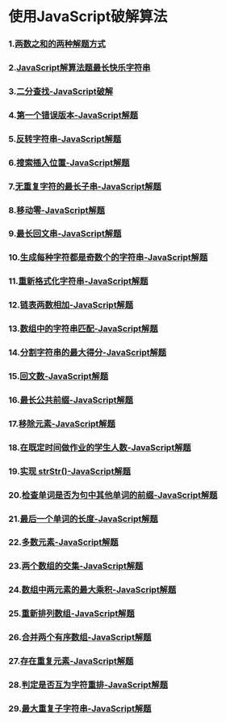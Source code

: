 # 使用JavaScript破解算法

### 1.[两数之和的两种解题方式](https://juejin.cn/post/7126779227390607368)
### 2.[JavaScript解算法题最长快乐字符串](https://juejin.cn/post/7127140533343879181)
### 3.[二分查找-JavaScript破解](https://juejin.cn/post/7127656539313143822)
### 4.[第一个错误版本-JavaScript解题](https://juejin.cn/post/7128029782767304718)
### 5.[反转字符串-JavaScript解题](https://juejin.cn/post/7128398456753750030)
### 6.[搜索插入位置-JavaScript解题](https://juejin.cn/post/7128675995225161735)
### 7.[无重复字符的最长子串-JavaScript解题](https://juejin.cn/post/7129154973639639077)
### 8.[移动零-JavaScript解题](https://juejin.cn/post/7129513929289498638)
### 9.[最长回文串-JavaScript解题](https://juejin.cn/post/7129886029162479652)
### 10.[生成每种字符都是奇数个的字符串-JavaScript解题](https://juejin.cn/post/7130255506329272351)
### 11.[重新格式化字符串-JavaScript解题](https://juejin.cn/post/7130624201547300871)
### 12.[链表两数相加-JavaScript解题](https://juejin.cn/post/7131005623168794661)
### 13.[数组中的字符串匹配-JavaScript解题](https://juejin.cn/post/7131363797641461774)
### 14.[分割字符串的最大得分-JavaScript解题](https://juejin.cn/post/7131740322287058957)
### 15.[回文数-JavaScript解题](https://juejin.cn/post/7132120029159489572)
### 16.[最长公共前缀-JavaScript解题](https://juejin.cn/post/7132850825801498637)
### 17.[移除元素-JavaScript解题](https://juejin.cn/post/7132850825801498637)
### 18.[在既定时间做作业的学生人数-JavaScript解题](https://juejin.cn/post/7133585383602225160)
### 19.[实现 strStr()-JavaScript解题](https://juejin.cn/post/7133973002672799751)
### 20.[检查单词是否为句中其他单词的前缀-JavaScript解题](https://juejin.cn/post/7134350957361496100)
### 21.[最后一个单词的长度-JavaScript解题](https://juejin.cn/post/7134577066925621279)
### 22.[多数元素-JavaScript解题](https://juejin.cn/post/7135453823736217637)

### 23.[两个数组的交集-JavaScript解题](https://juejin.cn/post/7135816871344865287)
### 24.[数组中两元素的最大乘积-JavaScript解题](https://juejin.cn/post/7136553705494544420)
### 25.[重新排列数组-JavaScript解题](https://juejin.cn/post/7137298789659836429)
### 26.[合并两个有序数组-JavaScript解题](https://juejin.cn/post/7139906306797731854)
### 27.[存在重复元素-JavaScript解题](https://juejin.cn/post/7140280746379313183)
### 28.[判定是否互为字符重排-JavaScript解题](https://juejin.cn/post/7148439523477684260)
### 29.[最大重复子字符串-JavaScript解题](https://juejin.cn/post/7148810623726878727)
